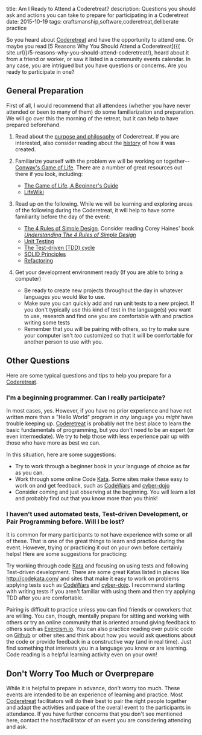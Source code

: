 title: Am I Ready to Attend a Coderetreat?
description: Questions you should ask and actions you can take to prepare for participating in a Coderetreat
date: 2015-10-19
tags: craftsmanship,software,coderetreat,deliberate practice

So you heard about [Coderetreat] and have the opportunity to attend one. Or maybe you read [5 Reasons Why You Should Attend a Coderetreat]({{ site.url}}/5-reasons-why-you-should-attend-coderetreat/), heard about it from a friend or worker, or saw it listed in a community events calendar. In any case, you are intrigued but you have questions or concerns. Are you ready to participate in one?

<!-- end-of-preview -->

## General Preparation

First of all, I would recommend that all attendees (whether you have never attended or been to many of them) do some familiarization and preparation. We will go over this the morning of the retreat, but it can help to have prepared beforehand.

1. Read about the [purpose and philosophy](http://coderetreat.org/about) of Coderetreat. If you are interested, also consider reading about the [history](http://coderetreat.org/history) of how it was created.

2. Familiarize yourself with the problem we will be working on together--[Conway's Game of Life](http://coderetreat.org/gol). There are a number of great resources out there if you look, including:
    * [The Game of Life, A Beginner's Guide](http://www.theguardian.com/science/alexs-adventures-in-numberland/2014/dec/15/the-game-of-life-a-beginners-guide)
    * [LifeWiki](http://www.conwaylife.com/wiki/Main_Page)

3. Read up on the following. While we will be learning and exploring areas of the following during the Coderetreat, it will help to have some familiarity before the day of the event:
    * [The 4 Rules of Simple Design](http://c2.com/cgi/wiki?XpSimplicityRules). Consider reading Corey Haines' book [*Understanding The 4 Rules of Simple Design*](https://leanpub.com/4rulesofsimpledesign)
    * [Unit Testing](https://en.wikipedia.org/wiki/Unit_testing)
    * [The Test-driven (TDD) cycle](https://en.wikipedia.org/wiki/Test-driven_development)
    * [SOLID Principles](https://en.wikipedia.org/wiki/SOLID)
    * [Refactoring](http://refactoring.com)

4. Get your development environment ready (If you are able to bring a computer)
    * Be ready to create new projects throughout the day in whatever languages you would like to use.
    * Make sure you can quickly add and run unit tests to a new project. If you don't typically use this kind of test in the language(s) you want to use, research and find one you are comfortable with and practice writing some tests
    * Remember that you will be pairing with others, so try to make sure your computer isn't *too* customized so that it will be comfortable for another person to use with you.

## Other Questions

Here are some typical questions and tips to help you prepare for a [Coderetreat].

### I'm a beginning programmer. Can I really participate?

In most cases, yes. However, if you have no prior experience and have not written more than a "Hello World" program in *any* language you *might* have trouble keeping up. [Coderetreat] is probably not the best place to learn the basic fundamentals of programming, but you don't need to be an expert (or even intermediate). We try to help those with less experience pair up with those who have more as best we can.

In this situation, here are some suggestions:

* Try to work through a beginner book in your language of choice as far as you can.
* Work through some online Code [Kata]. Some sites make these easy to work on and get feedback, such as [CodeWars](https://www.codewars.com) and [cyber-dojo](https://cyber-dojo.org/creator/home)
* Consider coming and just observing at the beginning. You will learn a lot and probably find out that you know more than you think!

### I haven't used automated tests, Test-driven Development, or Pair Programming before. Will I be lost?

It is common for many participants to not have experience with some or all of these. That is one of the great things to learn and practice during the event. However, trying or practicing it out on your own before certainly helps! Here are some suggestions for practicing:

Try working through code [Kata] and focusing on using tests and following Test-driven development. There are some great Katas listed in places like http://codekata.com/ and sites that make it easy to work on problems applying tests such as [CodeWars] and [cyber-dojo]. I recommend starting with writing tests if you aren't familiar with using them and then try applying TDD after you are comfortable.

Pairing is difficult to practice unless you can find friends or coworkers that are willing. You can, though, mentally prepare for sitting and working with others or try an online community that is oriented around giving feedback to others such as [Exercism.io](http://exercism.io). You can also practice reading over public code on [Github](http://www.github.com) or other sites and think about how you would ask questions about the code or provide feedback in a constructive way (and in real time). Just find something that interests you in a language you know or are learning. Code reading is a helpful learning activity even on your own!

## Don't Worry Too Much or Overprepare

While it is helpful to prepare in advance, don't worry too much. These events are intended to be an experience of learning and practice. Most [Coderetreat] facilitators will do their best to pair the right people together and adapt the activities and pace of the overall event to the participants in attendance. If you have further concerns that you don't see mentioned here, contact the host/facilitator of an event you are considering attending and ask.

[Global Day of Coderetreat]: http://globalday.coderetreat.org
[Kata]: https://en.wikipedia.org/wiki/Kata_(programming)
[Coderetreat]: http://coderetreat.org
[CodeWars]: www.codewars.com/r/evX2LA
[cyber-dojo]: http://cyber-dojo.org/
 

